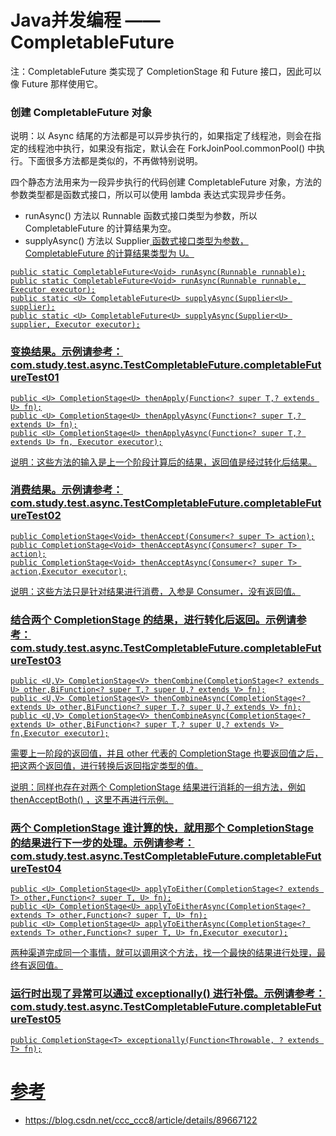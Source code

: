 Java并发编程 —— CompletableFuture
================================

注：CompletableFuture 类实现了 CompletionStage 和 Future 接口，因此可以像 Future 那样使用它。

### 创建 CompletableFuture 对象
说明：以 Async 结尾的方法都是可以异步执行的，如果指定了线程池，则会在指定的线程池中执行，如果没有指定，默认会在 ForkJoinPool.commonPool() 中执行。下面很多方法都是类似的，不再做特别说明。

四个静态方法用来为一段异步执行的代码创建 CompletableFuture 对象，方法的参数类型都是函数式接口，所以可以使用 lambda 表达式实现异步任务。

- runAsync() 方法以 Runnable 函数式接口类型为参数，所以 CompletableFuture 的计算结果为空。
- supplyAsync() 方法以 Supplier<U> 函数式接口类型为参数，CompletableFuture 的计算结果类型为 U。

```text
public static CompletableFuture<Void> runAsync(Runnable runnable);
public static CompletableFuture<Void> runAsync(Runnable runnable, Executor executor);
public static <U> CompletableFuture<U> supplyAsync(Supplier<U> supplier);
public static <U> CompletableFuture<U> supplyAsync(Supplier<U> supplier, Executor executor);
```

### 变换结果。示例请参考：com.study.test.async.TestCompletableFuture.completableFutureTest01
```text
public <U> CompletionStage<U> thenApply(Function<? super T,? extends U> fn);
public <U> CompletionStage<U> thenApplyAsync(Function<? super T,? extends U> fn);
public <U> CompletionStage<U> thenApplyAsync(Function<? super T,? extends U> fn, Executor executor);
```
说明：这些方法的输入是上一个阶段计算后的结果，返回值是经过转化后结果。

### 消费结果。示例请参考：com.study.test.async.TestCompletableFuture.completableFutureTest02
```text
public CompletionStage<Void> thenAccept(Consumer<? super T> action);
public CompletionStage<Void> thenAcceptAsync(Consumer<? super T> action);
public CompletionStage<Void> thenAcceptAsync(Consumer<? super T> action,Executor executor);
```
说明：这些方法只是针对结果进行消费，入参是 Consumer，没有返回值。

### 结合两个 CompletionStage 的结果，进行转化后返回。示例请参考：com.study.test.async.TestCompletableFuture.completableFutureTest03
```text
public <U,V> CompletionStage<V> thenCombine(CompletionStage<? extends U> other,BiFunction<? super T,? super U,? extends V> fn);
public <U,V> CompletionStage<V> thenCombineAsync(CompletionStage<? extends U> other,BiFunction<? super T,? super U,? extends V> fn);
public <U,V> CompletionStage<V> thenCombineAsync(CompletionStage<? extends U> other,BiFunction<? super T,? super U,? extends V> fn,Executor executor);
```
需要上一阶段的返回值，并且 other 代表的 CompletionStage 也要返回值之后，把这两个返回值，进行转换后返回指定类型的值。
    
说明：同样也存在对两个 CompletionStage 结果进行消耗的一组方法，例如 thenAcceptBoth() ，这里不再进行示例。

### 两个 CompletionStage 谁计算的快，就用那个 CompletionStage 的结果进行下一步的处理。示例请参考：com.study.test.async.TestCompletableFuture.completableFutureTest04
```text
public <U> CompletionStage<U> applyToEither(CompletionStage<? extends T> other,Function<? super T, U> fn);
public <U> CompletionStage<U> applyToEitherAsync(CompletionStage<? extends T> other,Function<? super T, U> fn);
public <U> CompletionStage<U> applyToEitherAsync(CompletionStage<? extends T> other,Function<? super T, U> fn,Executor executor);
```
两种渠道完成同一个事情，就可以调用这个方法，找一个最快的结果进行处理，最终有返回值。

### 运行时出现了异常可以通过 exceptionally() 进行补偿。示例请参考：com.study.test.async.TestCompletableFuture.completableFutureTest05
```text
public CompletionStage<T> exceptionally(Function<Throwable, ? extends T> fn);
```

# 参考
- https://blog.csdn.net/ccc_ccc8/article/details/89667122
